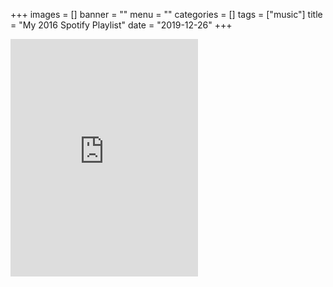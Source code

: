 +++
images = []
banner = ""
menu = ""
categories = []
tags = ["music"]
title = "My 2016 Spotify Playlist"
date = "2019-12-26"
+++
<iframe src="https://open.spotify.com/embed/playlist/37i9dQZF1CyRhiCrN7cIxD" width="300" height="380" frameborder="0" allowtransparency="true" allow="encrypted-media"></iframe>
